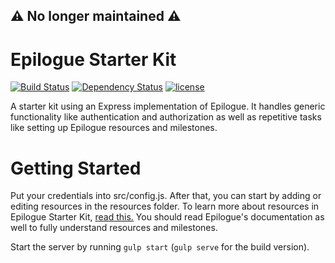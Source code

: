 ## ⚠️ No longer maintained ⚠️

# Epilogue Starter Kit

[![Build Status](https://api.travis-ci.com/petekeller2/Epilogue-Starter-Kit.svg?branch=master)](https://travis-ci.com/petekeller2/Epilogue-Starter-Kit) 
[![Dependency Status](https://status.david-dm.org/gh/petekeller2/Epilogue-Starter-Kit.svg)](https://david-dm.org/petekeller2/Epilogue-Starter-Kit) 
[![license](https://img.shields.io/github/license/mashape/apistatus.svg)](https://github.com/petekeller2/epilogue-starter-kit/LICENSE)

A starter kit using an Express implementation of Epilogue. It handles
generic functionality like authentication and authorization 
as well as repetitive tasks like setting up 
Epilogue resources and milestones.

# Getting Started

Put your credentials into src/config.js. After that, you can start by adding or editing 
resources in the resources folder. To learn more about resources 
in Epilogue Starter Kit, [read this.](https://github.com/petekeller2/epilogue-starter-kit/wiki/Resources) 
You should read Epilogue's documentation as well to fully understand resources 
and milestones.

Start the server by running `gulp start` (`gulp serve` for the build version).
